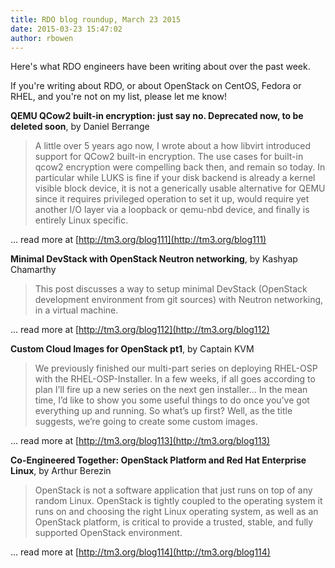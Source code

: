 ```yaml
---
title: RDO blog roundup, March 23 2015
date: 2015-03-23 15:47:02
author: rbowen
---
```


Here's what RDO engineers have been writing about over the past week.

If you're writing about RDO, or about OpenStack on CentOS, Fedora or RHEL, and you're not on my list, please let me know!

**QEMU QCow2 built-in encryption: just say no. Deprecated now, to be deleted soon**, by Daniel Berrange

> A little over 5 years ago now, I wrote about a how libvirt introduced support for QCow2 built-in encryption. The use cases for built-in qcow2 encryption were compelling back then, and remain so today. In particular while LUKS is fine if your disk backend is already a kernel visible block device, it is not a generically usable alternative for QEMU since it requires privileged operation to set it up, would require yet another I/O layer via a loopback or qemu-nbd device, and finally is entirely Linux specific. 

... read more at [http://tm3.org/blog111](http://tm3.org/blog111)

**Minimal DevStack with OpenStack Neutron networking**, by Kashyap Chamarthy

> This post discusses a way to setup minimal DevStack (OpenStack development environment from git sources) with Neutron networking, in a virtual machine.

... read more at [http://tm3.org/blog112](http://tm3.org/blog112)

**Custom Cloud Images for OpenStack pt1**, by Captain KVM

> We previously finished our multi-part series on deploying RHEL-OSP with the RHEL-OSP-Installer. In a few weeks, if all goes according to plan I’ll fire up a new series on the next gen installer… In the mean time, I’d like to show you some useful things to do once you’ve got everything up and running. So what’s up first? Well, as the title suggests, we’re going to create some custom images.

... read more at [http://tm3.org/blog113](http://tm3.org/blog113)

**Co-Engineered Together: OpenStack Platform and Red Hat Enterprise Linux**, by Arthur Berezin

> OpenStack is not a software application that just runs on top of any random Linux. OpenStack is tightly coupled to the operating system it runs on and choosing the right Linux  operating system, as well as an OpenStack platform, is critical to provide a trusted, stable, and fully supported OpenStack environment.

... read more at [http://tm3.org/blog114](http://tm3.org/blog114)

